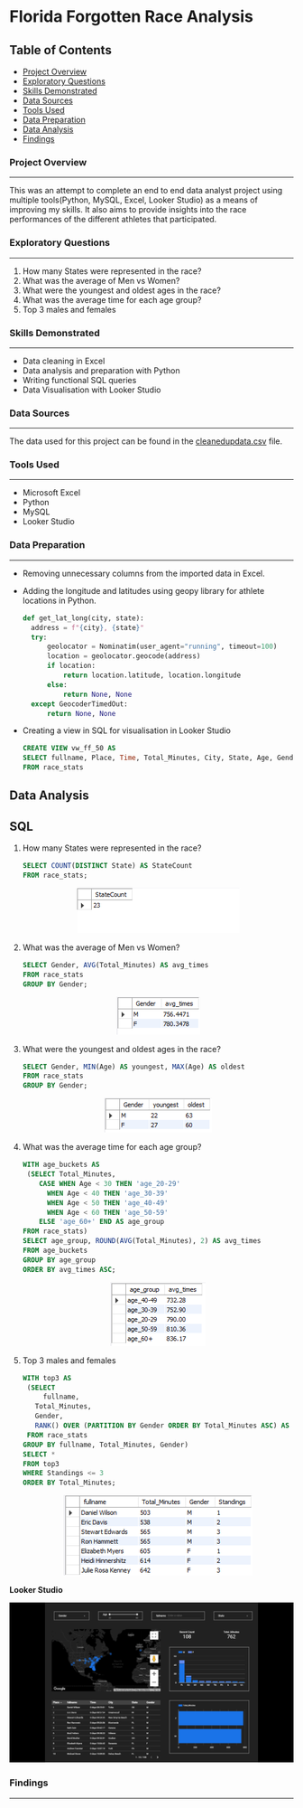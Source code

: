 # Florida Forgotten Race Analysis
## Table of Contents
- [Project Overview](#project-overview)
- [Exploratory Questions](#exploratory-questions)
- [Skills Demonstrated](#skills-demonstrated)
- [Data Sources](#data-sources)
- [Tools Used](#tools-used)
- [Data Preparation](#data-preparation)
- [Data Analysis](#data-analysis)
- [Findings](#findings)

### Project Overview
---
This was an attempt to complete an end to end data analyst project using multiple tools(Python, MySQL, Excel, Looker Studio) as a means of improving my skills. It also aims to provide insights into the race performances of the different athletes that participated.
### Exploratory Questions
---
1. How many States were represented in the race?
2. What was the average of Men vs Women?
3. What were the youngest and oldest ages in the race?
4. What was the average time for each age group?
5. Top 3 males and females

### Skills Demonstrated
---
- Data cleaning in Excel
- Data analysis and preparation with Python
- Writing functional SQL queries
- Data Visualisation with Looker Studio
### Data Sources
---
The data used for this project can be found in the [cleanedupdata.csv](cleanedupdata.csv) file.
### Tools Used
---
- Microsoft Excel
- Python
- MySQL
- Looker Studio
### Data Preparation
---
- Removing unnecessary columns from the imported data in Excel.
- Adding the longitude and latitudes using geopy library for athlete locations in Python.
  
  ```python
  def get_lat_long(city, state):
    address = f"{city}, {state}"
    try:
        geolocator = Nominatim(user_agent="running", timeout=100)
        location = geolocator.geocode(address)
        if location:
            return location.latitude, location.longitude
        else:
            return None, None
    except GeocoderTimedOut:
        return None, None
  ```
- Creating a view in SQL for visualisation in Looker Studio
  
  ```sql
  CREATE VIEW vw_ff_50 AS
  SELECT fullname, Place, Time, Total_Minutes, City, State, Age, Gender, latlong
  FROM race_stats
  ```
## Data Analysis
**SQL**
---
1. How many States were represented in the race?
   
   ```sql
   SELECT COUNT(DISTINCT State) AS StateCount
   FROM race_stats;
   ```
   <p align="center">
     <img src="statecount.png">
   </p>
3. What was the average of Men vs Women?
   
   ```sql
   SELECT Gender, AVG(Total_Minutes) AS avg_times
   FROM race_stats
   GROUP BY Gender;
   ```
   <p align="center">
     <img src="genderavg.png">
   </p>
5. What were the youngest and oldest ages in the race?
   
   ```sql
   SELECT Gender, MIN(Age) AS youngest, MAX(Age) AS oldest
   FROM race_stats
   GROUP BY Gender;
   ```
   <p align="center">
     <img src="minmaxage.png">
   </p>
7. What was the average time for each age group?
   
   ```sql
   WITH age_buckets AS
    (SELECT Total_Minutes,
	   CASE WHEN Age < 30 THEN 'age_20-29'
		 WHEN Age < 40 THEN 'age_30-39'
         WHEN Age < 50 THEN 'age_40-49'
         WHEN Age < 60 THEN 'age_50-59'
	   ELSE 'age_60+' END AS age_group
   FROM race_stats)
   SELECT age_group, ROUND(AVG(Total_Minutes), 2) AS avg_times
   FROM age_buckets
   GROUP BY age_group
   ORDER BY avg_times ASC;
   ```
   <p align="center">
     <img src="agegroups.png">
   </p>
9. Top 3 males and females
    
   ```sql
   WITH top3 AS
    (SELECT 
	    fullname,
      Total_Minutes,
      Gender,
      RANK() OVER (PARTITION BY Gender ORDER BY Total_Minutes ASC) AS Standings
    FROM race_stats
   GROUP BY fullname, Total_Minutes, Gender)
   SELECT *
   FROM top3
   WHERE Standings <= 3
   ORDER BY Total_Minutes;
   ```
   <p align="center">
     <img src="top3.png">
   </p>
**Looker Studio**
<p align="center">
  <img src="looker_dash.png">
</p>

### Findings
---
